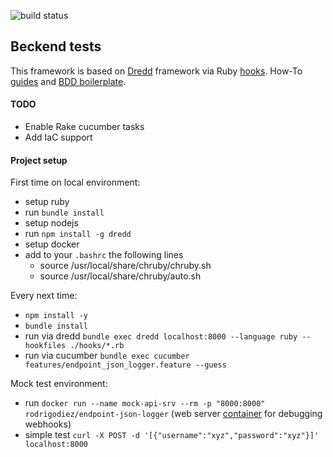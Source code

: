 ![build status]()

## Beckend tests

This framework is based on [Dredd](https://github.com/apiaryio/dredd) framework via Ruby [hooks](https://dredd.readthedocs.io/en/latest/hooks-ruby/). How-To [guides](https://dredd.readthedocs.io/en/latest/how-to-guides/) and [BDD boilerplate](https://github.com/apiaryio/dredd-hooks-template).

#### TODO
- Enable Rake cucumber tasks
- Add IaC support

#### Project setup
First time on local environment:
- setup ruby
- run `bundle install`
- setup nodejs
- run `npm install -g dredd`
- setup docker
- add to your `.bashrc` the following lines
    - source /usr/local/share/chruby/chruby.sh
    - source /usr/local/share/chruby/auto.sh

Every next time:
- `npm install -y`
- `bundle install`
- run via dredd `bundle exec dredd localhost:8000 --language ruby --hookfiles ./hooks/*.rb`
- run via cucumber `bundle exec cucumber features/endpoint_json_logger.feature --guess`

Mock test environment:
- run `docker run --name mock-api-srv --rm -p "8000:8000" rodrigodiez/endpoint-json-logger` (web server [container](https://hub.docker.com/r/rodrigodiez/endpoint-json-logger/) for debugging webhooks)
- simple test `curl -X POST -d '[{"username":"xyz","password":"xyz"}]'  localhost:8000`
